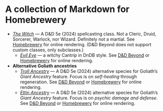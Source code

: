 # A collection of Markdown for Homebrewery

- [_The Witch_](./witch.md) &mdash; A D&amp;D 5e (2024) spellcasting class.
  Not a Cleric, Druid, Sorcerer, Warlock, nor Wizard. Definitely not a
  martial.
  See [Homebrewery](https://homebrewery.naturalcrit.com/edit/acC04Sqxbdca) for
  online rendering.
  (D&amp;D Beyond does not support custom classes, only subclasses.)
   - [_Evil Eye_](./evil-eye.md) &mdash; a witchy Cantrip in DnDB style.
     See [D&amp;D Beyond](https://www.dndbeyond.com/spells/2978566-evil-eye)
     or [Homebrewery](https://homebrewery.naturalcrit.com/edit/ryns87mhYTtr)
     for online rendering.
- **Alternative Goliath ancestries**
   - [_Troll Ancestry_](./troll-ancestry.md) &mdash; A D&amp;D 5e (2024)
     alternative species for Goliath&rsquo;s _Giant Ancestry_ feature.
     Focus is on _self-healing_ through regeneration.
     See [D&amp;D
     Beyond](https://www.dndbeyond.com/feats/2092667-troll-ancestry) or
     [Homebrewery](https://homebrewery.naturalcrit.com/edit/IeQ0kNxoqhVg) for
     online rendering.
   - [_Ettin Ancestry_](./ettin-ancestry.md) &mdash; A D&amp;D 5e (2024)
     alternative species for Goliath&rsquo;s _Giant Ancestry_ feature.
     Focus is on _psychic damage and defense_.
     See [D&amp;D
     Beyond](https://www.dndbeyond.com/feats/2092753-ettin-ancestry) or
     [Homebrewery](https://homebrewery.naturalcrit.com/edit/0rIVxQJVCTxD) for
     online rendering.
